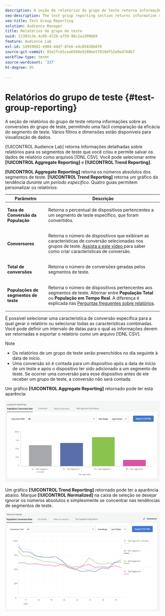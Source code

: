 ```yaml
---
description: A seção de relatórios do grupo de teste retorna informações sobre as conversões do grupo de teste, permitindo uma fácil comparação da eficácia do segmento de teste. Vários filtros e dimensões estão disponíveis para visualização de dados.
seo-description: The test group reporting section returns information on test group conversions, allowing an easy comparison of test segment efficacy. Numerous filters and dimensions are available for data visualization.
seo-title: Test Group Reporting
solution: Audience Manager
title: Relatórios do grupo de teste
uuid: 21303c3e-4c05-4728-a759-96c2a1d99b69
feature: Audience Lab
exl-id: 5d959002-e904-44df-87e6-e4c85838b076
source-git-commit: 92e2fcb5cea6560e9288ee5f819df52e9e4768b7
workflow-type: tm+mt
source-wordcount: '337'
ht-degree: 0%

---
```


# Relatórios do grupo de teste {#test-group-reporting}

A seção de relatórios do grupo de teste retorna informações sobre as conversões do grupo de teste, permitindo uma fácil comparação da eficácia do segmento de teste. Vários filtros e dimensões estão disponíveis para visualização de dados.

[!UICONTROL Audience Lab] retorna informações detalhadas sobre relatórios para os segmentos de teste que você criou e permite salvar os dados de relatório como arquivos [!DNL CSV]. Você pode selecionar entre **[!UICONTROL Aggregate Reporting]** e **[!UICONTROL Trend Reporting]**.

**[!UICONTROL Aggregate Reporting]** retorna os números absolutos dos segmentos de teste. **[!UICONTROL Trend Reporting]** retorna um gráfico da tendência *durante um período específico*. Quatro guias permitem personalizar os relatórios:

<table id="table_446384AE9A36408A9C570CB7DB72C3D6"> 
 <thead> 
  <tr> 
   <th colname="col1" class="entry"> Parâmetro </th> 
   <th colname="col2" class="entry"> Descrição </th> 
  </tr> 
 </thead>
 <tbody> 
  <tr> 
   <td colname="col1"> <p> <b><span class="uicontrol"> Taxa de Conversão da População</span></b> </p> </td> 
   <td colname="col2"> <p>Retorna o percentual de dispositivos pertencentes a um segmento de teste específico, que foram convertidos. </p> </td> 
  </tr> 
  <tr> 
   <td colname="col1"> <p> <b><span class="uicontrol"> Conversores</span></b> </p> </td> 
   <td colname="col2"> <p>Retorna o número de dispositivos que exibiram as características de conversão selecionadas nos grupos de teste. <a href="https://helpx.adobe.com/audience-manager/kt/using/creating-conversion-traits-feature-video-use.html" format="https" scope="external"> Assista a este vídeo </a> para saber como criar características de conversão. </p> </td> 
  </tr> 
  <tr> 
   <td colname="col1"> <p> <b><span class="uicontrol"> Total de conversões</span></b> </p> </td> 
   <td colname="col2"> <p>Retorna o número de conversões geradas pelos segmentos de teste. </p> </td> 
  </tr> 
  <tr> 
   <td colname="col1"> <p> <b><span class="uicontrol"> Populações de segmentos de teste</span></b> </p> </td> 
   <td colname="col2"> <p>Retorna o número de dispositivos pertencentes aos segmentos de teste. Alternar entre <b><span class="uicontrol"> População Total</span></b> ou <b><span class="uicontrol"> População em Tempo Real</span></b>. A diferença é explicada nas <a href="../../faq/faq-reporting.md"> Perguntas frequentes sobre relatórios</a>. </p> </td>
  </tr>
 </tbody>
</table>

É possível selecionar uma característica de conversão específica para a qual gerar o relatório ou selecionar todas as características combinadas. Você pode definir um intervalo de datas para o qual as informações devem ser retornadas e exportar o relatório como um arquivo [!DNL CSV].

>[!NOTE]
>
>* Os relatórios de um grupo de teste serão preenchidos no dia seguinte à data de início.
>* Uma conversão só é contada para um dispositivo após a data de início de um teste e após o dispositivo ter sido adicionado a um segmento de teste. Se ocorrer uma conversão para esse dispositivo antes de ele receber um grupo de teste, a conversão não será contada.

Um gráfico **[!UICONTROL Aggregate Reporting]** retornado pode ter esta aparência:

![](assets/aggregate-reporting.PNG)

Um gráfico **[!UICONTROL Trend Reporting]** retornado pode ter a aparência abaixo. Marque **[!UICONTROL Normalized]** na caixa de seleção se desejar ignorar os números absolutos e simplesmente se concentrar nas tendências de segmentos de teste.

![](assets/trend-reporting.PNG)
